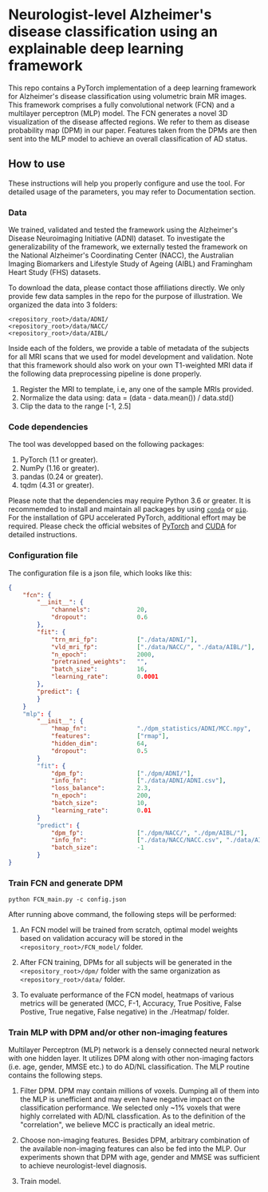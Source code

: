 # Neurologist-level Alzheimer's disease classification using an explainable deep learning framework

This repo contains a PyTorch implementation of a deep learning framework for Alzheimer's disease classification using volumetric brain MR images. This framework comprises a fully convolutional network (FCN) and a multilayer perceptron (MLP) model. The FCN generates a novel 3D visualization of the disease affected regions. We refer to them as disease probability map (DPM) in our paper. Features taken from the DPMs are then sent into the MLP model to achieve an overall classification of AD status. 

## How to use

These instructions will help you properly configure and use the tool. For detailed usage of the parameters, you may refer to Documentation section.

### Data

We trained, validated and tested the framework using the Alzheimer's Disease Neuroimaging Initiative (ADNI) dataset. To investigate the generalizability of the framework, we externally tested the framework on the National Alzheimer's Coordinating Center (NACC), the Australian Imaging Biomarkers and Lifestyle Study of Ageing (AIBL) and Framingham Heart Study (FHS) datasets.

To download the data, please contact those affiliations directly. We only provide few data samples in the repo for the purpose of illustration. We organized the data into 3 folders:

```
<repository_root>/data/ADNI/
<repository_root>/data/NACC/
<repository_root>/data/AIBL/
```

Inside each of the folders, we provide a table of metadata of the subjects for all MRI scans that we used for model development and validation. Note that this framework should also work on your own T1-weighted MRI data if the following data preprocessing pipeline is done properly.

1. Register the MRI to template, i.e, any one of the sample MRIs provided.
2. Normalize the data using: data = (data - data.mean()) / data.std()
3. Clip the data to the range [-1, 2.5]

### Code dependencies

The tool was developped based on the following packages:

1. PyTorch (1.1 or greater).
2. NumPy (1.16 or greater).
3. pandas (0.24 or greater).
4. tqdm (4.31 or greater).

Please note that the dependencies may require Python 3.6 or greater. It is recommemded to install and maintain all packages by using [`conda`](https://www.anaconda.com/) or [`pip`](https://pypi.org/project/pip/). For the installation of GPU accelerated PyTorch, additional effort may be required. Please check the official websites of [PyTorch](https://pytorch.org/get-started/locally/) and [CUDA](https://developer.nvidia.com/cuda-downloads) for detailed instructions.

### Configuration file

The configuration file is a json file, which looks like this:

```json
{
    "fcn": {
        "__init__": {
            "channels":             20,
            "dropout":              0.6
        },
        "fit": {
            "trn_mri_fp":           ["./data/ADNI/"],
            "vld_mri_fp":           ["./data/NACC/", "./data/AIBL/"],
            "n_epoch":              2000,             
            "pretrained_weights":   "",             
            "batch_size":           16,             
            "learning_rate":        0.0001
        },
        "predict": {
        }
    }
    "mlp": {
        "__init__": {
            "hmap_fn":              "./dpm_statistics/ADNI/MCC.npy",
            "features":             ["rmap"],
            "hidden_dim":           64,
            "dropout":              0.5
        }
        "fit": {
            "dpm_fp":               ["./dpm/ADNI/"],
            "info_fn":              ["./data/ADNI/ADNI.csv"],
            "loss_balance":         2.3,
            "n_epoch":              200, 
            "batch_size":           10,
            "learning_rate":        0.01
        }
        "predict": {
            "dpm_fp":               ["./dpm/NACC/", "./dpm/AIBL/"],
            "info_fn":              ["./data/NACC/NACC.csv", "./data/AIBL/NACC.csv"],
            "batch_size":           -1
        }
}
```

### Train FCN and generate DPM

```
python FCN_main.py -c config.json
```

After running above command, the following steps will be performed:

1. An FCN model will be trained from scratch, optimal model weights based on validation accuracy will be stored in the `<repository_root>/FCN_model/` folder.

2. After FCN training, DPMs for all subjects will be generated in the `<repository_root>/dpm/` folder with the same organization as `<repository_root>/data/` folder.

3. To evaluate performance of the FCN model, heatmaps of various metrics will be generated (MCC, F-1, Accuracy, True Positive, False Postive, True negative, False negative) in the ./Heatmap/ folder.

### Train MLP with DPM and/or other non-imaging features

Multilayer Perceptron (MLP) network is a densely connected neural network with one hidden layer. It utilizes DPM along with other non-imaging factors (i.e. age, gender, MMSE etc.) to do AD/NL classification. The MLP routine contains the following steps.

1. Filter DPM. DPM may contain millions of voxels. Dumping all of them into the MLP is unefficient and may even have negative impact on the classification performance. We selected only ~1% voxels that were highly correlated with AD/NL classfication. As to the definition of the "correlation", we believe MCC is practically an ideal metric.

2. Choose non-imaging features. Besides DPM, arbitrary combination of the available non-imaging features can also be fed into the MLP. Our experiments shown that DPM with age, gender and MMSE was sufficient to achieve neurologist-level diagnosis.

3. Train model.